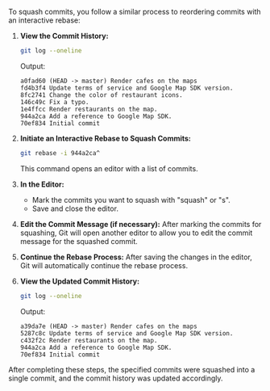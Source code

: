 To squash commits, you follow a similar process to reordering commits with an interactive rebase:

1. **View the Commit History:**
   ```sh
   git log --oneline
   ```
   Output:
   ```
   a0fad60 (HEAD -> master) Render cafes on the maps
   fd4b3f4 Update terms of service and Google Map SDK version.
   8fc2741 Change the color of restaurant icons.
   146c49c Fix a typo.
   1e4ffcc Render restaurants on the map.
   944a2ca Add a reference to Google Map SDK.
   70ef834 Initial commit
   ```

2. **Initiate an Interactive Rebase to Squash Commits:**
   ```sh
   git rebase -i 944a2ca^
   ```
   This command opens an editor with a list of commits.

3. **In the Editor:**
   - Mark the commits you want to squash with "squash" or "s".
   - Save and close the editor.

4. **Edit the Commit Message (if necessary):**
   After marking the commits for squashing, Git will open another editor to allow you to edit the commit message for the squashed commit.

5. **Continue the Rebase Process:**
   After saving the changes in the editor, Git will automatically continue the rebase process.

6. **View the Updated Commit History:**
   ```sh
   git log --oneline
   ```
   Output:
   ```
   a39da7e (HEAD -> master) Render cafes on the maps
   5287c8c Update terms of service and Google Map SDK version.
   c432f2c Render restaurants on the map.
   944a2ca Add a reference to Google Map SDK.
   70ef834 Initial commit
   ```

After completing these steps, the specified commits were squashed into a single commit, and the commit history was updated accordingly.